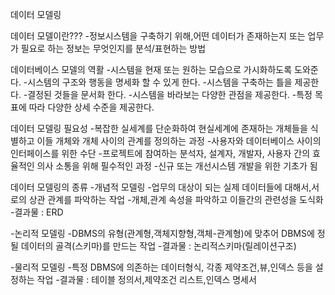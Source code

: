 데이터 모델링

데이터 모델이란???
-정보시스템을 구축하기 위해,어떤 데이터가 존재하는지 또는 업무가 필요로
하는 정보는 무엇인지를 분석/표현하는 방법

데이터베이스 모델의 역활
-시스템을 현재 또는 원하는 모습으로 가시화하도록 도와준다.
-시스템의 구조와 행동을 명세화 할 수 있게 한다.
-시스템을 구축하는 틀을 제공한다.
-결정된 것들을 문서화 한다.
-시스템을 바라보는 다양한 관점을 제공한다.
-특정 목표에 따라 다양한 상세 수준을 제공한다.

데이터 모델링 필요성
-복잡한 실세계를 단순화하여 현실세계에 존재하는 개체들을 식별하고 이들 개체와 개체 사이의 관계를 정의하는 과정
-사용자와 데이터베이스 사이의 인터페이스를 위한 수단
-프로젝트에 참여하는 분석자, 설계자, 개발자, 사용자 간의 효율적인 의사 소통을 위해 필수적인 과정
-신규 또는 개선시스템 개발을 위한 기초가 됨

데이터 모델링의 종류
-개념적 모델링
 -업무의 대상이 되는 실제 데이터들에 대해서,서로의 상관 관계를 파악하는 작업
 -개체,관계 속성을 파악하고 이들간의 관련성을 도식화
 -결과물 : ERD

-논리적 모델링
 -DBMS의 유형(관계형,객체지향형,객체-관계형)에 맞추어 DBMS에 정될 데이터의 골격(스키마)를 만드는 작업
 -결과물 : 논리적스키마(릴레이션구조)

-물리적 모델링
 -특정 DBMS에 의존하는 데이터형식, 각종 제약조건,뷰,인덱스 등을 설정하는 작업
 -결과물 : 테이블 정의서,제약조건 리스트,인덱스 명세서